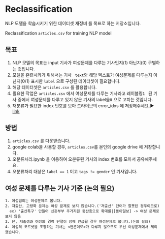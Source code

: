 # Reclassification



NLP 모델을 학습시키기 위한 데이터셋 재정비 를 목표로 하는 저장소입니다.

Reclassification `articles.csv` for training NLP model




## 목표

1. NLP 모델의 목표는 input 기사가 여성문제를 다루는 기사인지(1) 아닌지(0) 구별하는 것입니다.
2. 모델을 훈련시키기 위해서는 기사 ` text`와 해당 텍스트가 여성문제를 다루는지 아닌지(0/1) 표시한 ` label ` 으로 구성된 데이터셋이 필요합니다.
3. 해당 데이터셋은 `articles.csv` 를 활용합니다.
4. 필요한 작업은 `articles.csv` 에서 여성문제를 다루는 기사라고 레이블링`1 ` 된 기사 중에서 여성문제를 다루고 있지 않은 기사의 label을` 0 ` 으로 고치는 것입니다.
5. 재분류가 필요한 index 번호를 모아 드라이브의 error_idxs 에 저장해주세요.▶ [link](https://docs.google.com/document/d/1dteU0zapKPONB46V2cLxLFW_3IQRKUGj7CVi8N1_a0o/edit?usp=sharing) 




## 방법


1. `articles.csv` 를 다운받습니다.
2. google colab을 사용할 경우, `articles.csv`를 본인의 google drive 에 저장합니다.
2. 오분류처리.ipynb 을 이용하여 오분류된 기사의 index 번호를 모아서 공유해주세요.
3. 오분류처리 대상은 `label == 1` 이고 `tags != gender` 인 기사입니다.




## 여성 문제를 다루는 기사 기준 (논의 필요)


```
1. 여성범죄는 여성문제로 봅니다.
2. 저출산, 고령화 문제는 여성 문제로 보지 않습니다.('저출산' 단어가 잘못된 경우이므로)
  ex) '출산특구' 만들어 신혼부부 주거지원 중산층으로 확대를|[동아일보] -> 여성 문제로 보지 않음
3. 단, 저출생과 여성의 경력 단절이 함께 언급될 경우 여성문제로 봅니다.(논의 필요)
4. 여성의 코르셋을 조장하는 기사는 <언론이또>가 다루지 않으므로 우선 여성문제에서 제외했습니다.
```
